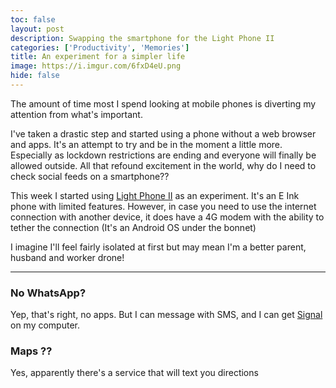 ```yaml
---
toc: false
layout: post
description: Swapping the smartphone for the Light Phone II
categories: ['Productivity', 'Memories']
title: An experiment for a simpler life
image: https://i.imgur.com/6fxD4eU.png
hide: false
---
```


The amount of time most I spend looking at mobile phones is diverting my attention from what's important. 

I've taken a drastic step and started using a phone without a web browser and apps. It's an attempt to try and be in the moment a little more. Especially as lockdown restrictions are ending and everyone will finally be allowed outside. All that refound excitement in the world, why do I need to check social feeds on a smartphone??

This week I started using [Light Phone II](https://www.theguardian.com/technology/2019/sep/20/light-phone-one-week) as an experiment. It's an E Ink phone with limited features. 
However, in case you need to use the internet connection with another device, it does have a 4G modem with the ability to tether the connection (It's an Android OS under the bonnet)

I imagine I'll feel fairly isolated at first but may mean I'm a better parent, husband and worker drone!

---

### No WhatsApp?

Yep, that's right, no apps. But I can message with SMS, and I can get [Signal](https://www.thesun.co.uk/tech/13684416/what-is-signal-whatsapp-users-change-app/) on my computer.

### Maps ??

Yes, apparently there's a service that will text you directions


